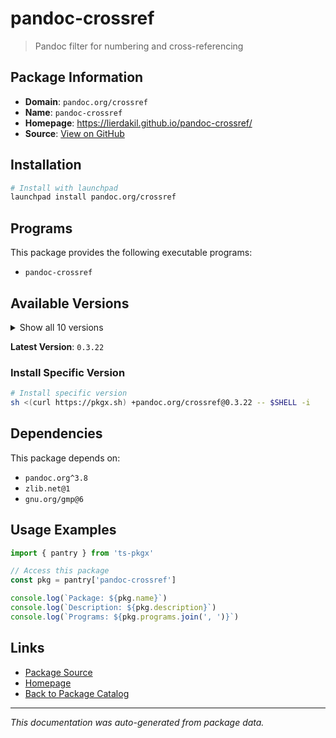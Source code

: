 # pandoc-crossref

> Pandoc filter for numbering and cross-referencing

## Package Information

- **Domain**: `pandoc.org/crossref`
- **Name**: `pandoc-crossref`
- **Homepage**: https://lierdakil.github.io/pandoc-crossref/
- **Source**: [View on GitHub](https://github.com/pkgxdev/pantry/tree/main/projects/pandoc.org/crossref/package.yml)

## Installation

```bash
# Install with launchpad
launchpad install pandoc.org/crossref
```

## Programs

This package provides the following executable programs:

- `pandoc-crossref`

## Available Versions

<details>
<summary>Show all 10 versions</summary>

- `0.3.22`, `0.3.21`, `0.3.20`, `0.3.19`, `0.3.18.2`
- `0.3.18.1`, `0.3.17.1`, `0.3.17.0`, `0.3.16.0`, `0.3.15.2`

</details>

**Latest Version**: `0.3.22`

### Install Specific Version

```bash
# Install specific version
sh <(curl https://pkgx.sh) +pandoc.org/crossref@0.3.22 -- $SHELL -i
```

## Dependencies

This package depends on:

- `pandoc.org^3.8`
- `zlib.net@1`
- `gnu.org/gmp@6`

## Usage Examples

```typescript
import { pantry } from 'ts-pkgx'

// Access this package
const pkg = pantry['pandoc-crossref']

console.log(`Package: ${pkg.name}`)
console.log(`Description: ${pkg.description}`)
console.log(`Programs: ${pkg.programs.join(', ')}`)
```

## Links

- [Package Source](https://github.com/pkgxdev/pantry/tree/main/projects/pandoc.org/crossref/package.yml)
- [Homepage](https://lierdakil.github.io/pandoc-crossref/)
- [Back to Package Catalog](../../../package-catalog.md)

---

*This documentation was auto-generated from package data.*
